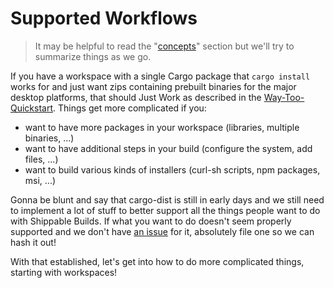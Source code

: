 # Supported Workflows

> It may be helpful to read the "[concepts][]" section but we'll try to summarize things as we go.

If you have a workspace with a single Cargo package that `cargo install` works for and just want zips containing prebuilt binaries for the major desktop platforms, that should Just Work as described in the [Way-Too-Quickstart][way-too-quickstart]. Things get more complicated if you:

* want to have more packages in your workspace (libraries, multiple binaries, ...)
* want to have additional steps in your build (configure the system, add files, ...)
* want to build various kinds of installers (curl-sh scripts, npm packages, msi, ...)

Gonna be blunt and say that cargo-dist is still in early days and we still need to implement a lot of stuff to better support all the things people want to do with Shippable Builds. If what you want to do doesn't seem properly supported and we don't have [an issue][issues] for it, absolutely file one so we can hash it out!

With that established, let's get into how to do more complicated things, starting with workspaces!





[concepts]: ./concepts.html
[way-too-quickstart]: ./way-too-quickstart.md
[issues]: https://github.com/axodotdev/cargo-dist/issues